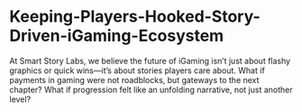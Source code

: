 # Keeping-Players-Hooked-Story-Driven-iGaming-Ecosystem
At Smart Story Labs, we believe the future of iGaming isn’t just about flashy graphics or quick wins—it’s about stories players care about.  What if payments in gaming were not roadblocks, but gateways to the next chapter? What if progression felt like an unfolding narrative, not just another level?
